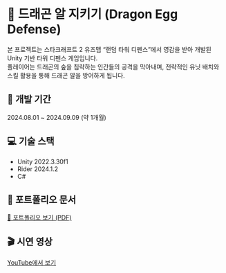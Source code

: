 # 🐉 드래곤 알 지키기 (Dragon Egg Defense)

본 프로젝트는 스타크래프트 2 유즈맵 “랜덤 타워 디펜스”에서 영감을 받아 개발된 Unity 기반 타워 디펜스 게임입니다.  
플레이어는 드래곤의 숲을 침략하는 인간들의 공격을 막아내며, 전략적인 유닛 배치와 스킬 활용을 통해 드래곤 알을 방어하게 됩니다.

## 📅 개발 기간
2024.08.01 ~ 2024.09.09 (약 1개월)

## 💻 기술 스택
- Unity 2022.3.30f1
- Rider 2024.1.2
- C#

## 📁 포트폴리오 문서
[📄 포트폴리오 보기 (PDF)](./Portfolio%20-%20%EB%93%9C%EB%9E%98%EA%B3%A4%20%EC%95%8C%20%EC%A7%80%ED%82%A4%EA%B8%B0.pdf)

## 🎬 시연 영상
[YouTube에서 보기](https://www.youtube.com/watch?v=ovLMa_hdL_Y)
